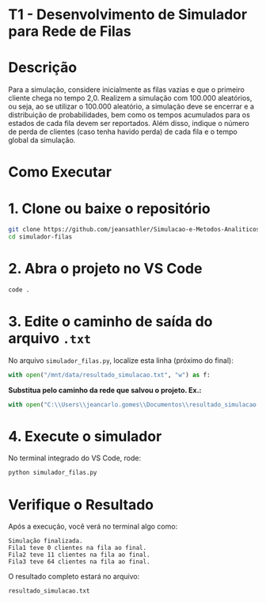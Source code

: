 
# T1 - Desenvolvimento de Simulador para Rede de Filas

# Descrição 

Para a simulação, considere inicialmente as filas vazias e que o primeiro cliente chega no tempo 2,0. Realizem a simulação com 100.000 aleatórios, ou seja, ao se utilizar o 100.000 aleatório, a simulação deve se encerrar e a distribuição de probabilidades, bem como os tempos acumulados para os estados de cada fila devem ser reportados. Além disso, indique o número de perda de clientes (caso tenha havido perda) de cada fila e o tempo global da simulação.

# Como Executar

# 1. Clone ou baixe o repositório

```bash
git clone https://github.com/jeansathler/Simulacao-e-Metodos-Analiticos/tree/main/T1
cd simulador-filas
```

# 2. Abra o projeto no VS Code
```bash
code .
```

# 3. Edite o caminho de saída do arquivo `.txt`

No arquivo `simulador_filas.py`, localize esta linha (próximo do final):

```python
with open("/mnt/data/resultado_simulacao.txt", "w") as f:
```

**Substitua pelo caminho da rede que salvou o projeto. Ex.:**

```python
with open("C:\\Users\\jeancarlo.gomes\\Documentos\\resultado_simulacao.txt", "w") as f:
```

# 4. Execute o simulador

No terminal integrado do VS Code, rode:

```bash
python simulador_filas.py
```

# Verifique o Resultado

Após a execução, você verá no terminal algo como:

```
Simulação finalizada.
Fila1 teve 0 clientes na fila ao final.
Fila2 teve 11 clientes na fila ao final.
Fila3 teve 64 clientes na fila ao final.
```

O resultado completo estará no arquivo:
```
resultado_simulacao.txt
```
